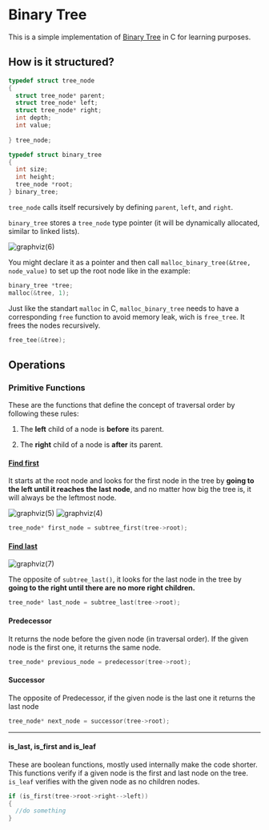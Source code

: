 # Binary Tree

This is a simple implementation of [Binary Tree](/data_structs/trees/binary_search_tree.c) in C for learning purposes.

## How is it structured?

```C
typedef struct tree_node
{
  struct tree_node* parent;
  struct tree_node* left;
  struct tree_node* right;
  int depth;
  int value;
  
} tree_node;

typedef struct binary_tree
{
  int size;
  int height;
  tree_node *root;
} binary_tree;
```
`tree_node` calls itself recursively by defining `parent`, `left`, and `right`.

`binary_tree` stores a `tree_node` type pointer (it will be dynamically allocated, similar to linked lists).

![graphviz(6)](https://github.com/lusan23/study-log/assets/142463065/4f766d46-f0b3-4022-8a94-c73457b5760a)

You might declare it as a pointer and then call `malloc_binary_tree(&tree, node_value)` to set up the root node like in the example:

```C
binary_tree *tree; 
malloc(&tree, 1);
```
Just like the standart `malloc` in C, `malloc_binary_tree` needs to have a corresponding `free` function to avoid memory leak, wich is `free_tree`. It frees the nodes recursively.

```C
free_tee(&tree);
```

## Operations

### Primitive Functions 

These are the functions that define the concept of traversal order by following these rules:

1. The **left** child of a node is **before** its parent.

2. The **right** child of a node is **after** its parent.

#### [Find first](https://github.com/lusan23/study-log/blob/master/data_structs/trees/private_func.c#L17)

It starts at the root node and looks for the first node in the tree by **going to the left until it reaches the last node**, 
and no matter how big the tree is, it will always be the leftmost node.

![graphviz(5)](https://github.com/lusan23/study-log/assets/142463065/2728f757-84b6-4b89-b902-90b28f057970)
![graphviz(4)](https://github.com/lusan23/study-log/assets/142463065/75f5a113-50c8-4a93-b78b-0d616ee36376)

```C
tree_node* first_node = subtree_first(tree->root);
```


#### [Find last](https://github.com/lusan23/study-log/blob/master/data_structs/trees/private_func.c#L33)
![graphviz(7)](https://github.com/lusan23/study-log/assets/142463065/0a8a9dda-cb65-42cb-bad2-c05552a2fa6c)

The opposite of `subtree_last()`, it looks for the last node in the tree by **going to the right until there are no more right children.**


```C
tree_node* last_node = subtree_last(tree->root);
```

#### Predecessor
It returns the node before the given node (in traversal order). If the given node is the first one, it returns the same node.

```C
tree_node* previous_node = predecessor(tree->root);
```

#### Successor
The opposite of Predecessor, if the given node is the last one it returns the last node 

```C
tree_node* next_node = successor(tree->root);
```
---

#### is_last, is_first and is_leaf
These are boolean functions, mostly used internally make the code shorter.
This functions verify if a given node is the first and last node on the tree. `is_leaf` verifies with the given node as no children nodes.

```C
if (is_first(tree->root->right-->left))
{
  //do something
}
```
